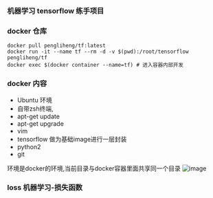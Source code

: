 ### 机器学习 tensorflow 练手项目


### docker 仓库 
```docker
docker pull pengliheng/tf:latest
docker run -it --name tf --rm -d -v $(pwd):/root/tensorflow pengliheng/tf
docker exec $(docker container --name=tf) # 进入容器内部开发
```

### docker 内容
- Ubuntu 环境 
- 自带zsh终端, 
- apt-get update
- apt-get upgrade
- vim
- tensorflow 做为基础image进行一层封装
- python2
- git

环境是docker的环境,当前目录与docker容器里面共享同一个目录
![image](https://user-images.githubusercontent.com/14355994/51209044-40fb5c00-194a-11e9-866a-3006524a2dc6.png)





### loss 机器学习-损失函数
